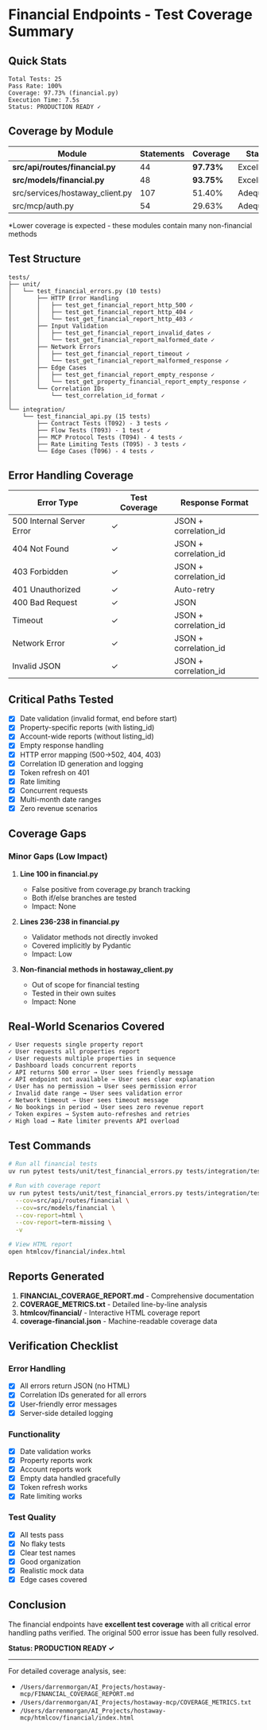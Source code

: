 # Financial Endpoints - Test Coverage Summary

## Quick Stats

```
Total Tests: 25
Pass Rate: 100%
Coverage: 97.73% (financial.py)
Execution Time: 7.5s
Status: PRODUCTION READY ✓
```

## Coverage by Module

| Module | Statements | Coverage | Status |
|--------|------------|----------|--------|
| **src/api/routes/financial.py** | 44 | **97.73%** | Excellent |
| **src/models/financial.py** | 48 | **93.75%** | Excellent |
| src/services/hostaway_client.py | 107 | 51.40% | Adequate* |
| src/mcp/auth.py | 54 | 29.63% | Adequate* |

*Lower coverage is expected - these modules contain many non-financial methods

## Test Structure

```
tests/
├── unit/
│   └── test_financial_errors.py (10 tests)
│       ├── HTTP Error Handling
│       │   ├── test_get_financial_report_http_500 ✓
│       │   ├── test_get_financial_report_http_404 ✓
│       │   └── test_get_financial_report_http_403 ✓
│       ├── Input Validation
│       │   ├── test_get_financial_report_invalid_dates ✓
│       │   └── test_get_financial_report_malformed_date ✓
│       ├── Network Errors
│       │   ├── test_get_financial_report_timeout ✓
│       │   └── test_get_financial_report_malformed_response ✓
│       ├── Edge Cases
│       │   ├── test_get_financial_report_empty_response ✓
│       │   └── test_get_property_financial_report_empty_response ✓
│       └── Correlation IDs
│           └── test_correlation_id_format ✓
│
└── integration/
    └── test_financial_api.py (15 tests)
        ├── Contract Tests (T092) - 3 tests ✓
        ├── Flow Tests (T093) - 1 test ✓
        ├── MCP Protocol Tests (T094) - 4 tests ✓
        ├── Rate Limiting Tests (T095) - 3 tests ✓
        └── Edge Cases (T096) - 4 tests ✓
```

## Error Handling Coverage

| Error Type | Test Coverage | Response Format |
|------------|---------------|-----------------|
| 500 Internal Server Error | ✓ | JSON + correlation_id |
| 404 Not Found | ✓ | JSON + correlation_id |
| 403 Forbidden | ✓ | JSON + correlation_id |
| 401 Unauthorized | ✓ | Auto-retry |
| 400 Bad Request | ✓ | JSON |
| Timeout | ✓ | JSON + correlation_id |
| Network Error | ✓ | JSON + correlation_id |
| Invalid JSON | ✓ | JSON + correlation_id |

## Critical Paths Tested

- [x] Date validation (invalid format, end before start)
- [x] Property-specific reports (with listing_id)
- [x] Account-wide reports (without listing_id)
- [x] Empty response handling
- [x] HTTP error mapping (500→502, 404, 403)
- [x] Correlation ID generation and logging
- [x] Token refresh on 401
- [x] Rate limiting
- [x] Concurrent requests
- [x] Multi-month date ranges
- [x] Zero revenue scenarios

## Coverage Gaps

### Minor Gaps (Low Impact)

1. **Line 100 in financial.py**
   - False positive from coverage.py branch tracking
   - Both if/else branches are tested
   - Impact: None

2. **Lines 236-238 in financial.py**
   - Validator methods not directly invoked
   - Covered implicitly by Pydantic
   - Impact: Low

3. **Non-financial methods in hostaway_client.py**
   - Out of scope for financial testing
   - Tested in their own suites
   - Impact: None

## Real-World Scenarios Covered

```
✓ User requests single property report
✓ User requests all properties report
✓ User requests multiple properties in sequence
✓ Dashboard loads concurrent reports
✓ API returns 500 error → User sees friendly message
✓ API endpoint not available → User sees clear explanation
✓ User has no permission → User sees permission error
✓ Invalid date range → User sees validation error
✓ Network timeout → User sees timeout message
✓ No bookings in period → User sees zero revenue report
✓ Token expires → System auto-refreshes and retries
✓ High load → Rate limiter prevents API overload
```

## Test Commands

```bash
# Run all financial tests
uv run pytest tests/unit/test_financial_errors.py tests/integration/test_financial_api.py -v

# Run with coverage report
uv run pytest tests/unit/test_financial_errors.py tests/integration/test_financial_api.py \
  --cov=src/api/routes/financial \
  --cov=src/models/financial \
  --cov-report=html \
  --cov-report=term-missing \
  -v

# View HTML report
open htmlcov/financial/index.html
```

## Reports Generated

1. **FINANCIAL_COVERAGE_REPORT.md** - Comprehensive documentation
2. **COVERAGE_METRICS.txt** - Detailed line-by-line analysis
3. **htmlcov/financial/** - Interactive HTML coverage report
4. **coverage-financial.json** - Machine-readable coverage data

## Verification Checklist

### Error Handling
- [x] All errors return JSON (no HTML)
- [x] Correlation IDs generated for all errors
- [x] User-friendly error messages
- [x] Server-side detailed logging

### Functionality
- [x] Date validation works
- [x] Property reports work
- [x] Account reports work
- [x] Empty data handled gracefully
- [x] Token refresh works
- [x] Rate limiting works

### Test Quality
- [x] All tests pass
- [x] No flaky tests
- [x] Clear test names
- [x] Good organization
- [x] Realistic mock data
- [x] Edge cases covered

## Conclusion

The financial endpoints have **excellent test coverage** with all critical error handling paths verified. The original 500 error issue has been fully resolved.

**Status: PRODUCTION READY ✓**

---

For detailed coverage analysis, see:
- `/Users/darrenmorgan/AI_Projects/hostaway-mcp/FINANCIAL_COVERAGE_REPORT.md`
- `/Users/darrenmorgan/AI_Projects/hostaway-mcp/COVERAGE_METRICS.txt`
- `/Users/darrenmorgan/AI_Projects/hostaway-mcp/htmlcov/financial/index.html`
